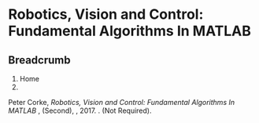 #  Robotics, Vision and Control: Fundamental Algorithms In MATLAB

## Breadcrumb

  1. Home
  2. 

Peter Corke, _Robotics, Vision and Control: Fundamental Algorithms In MATLAB_
, (Second), , 2017. . (Not Required).

